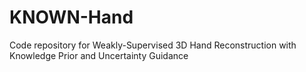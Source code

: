 # KNOWN-Hand
Code repository for Weakly-Supervised 3D Hand Reconstruction with Knowledge Prior and Uncertainty Guidance
